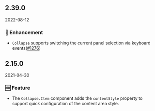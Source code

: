 ## 2.39.0

2022-08-12

### 💎 Enhancement

- `Collapse` supports switching the current panel selection via keyboard events([#1276](https://github.com/arco-design/arco-design/pull/1276))

## 2.15.0

2021-04-30

### 🆕 Feature

- The `Collapse.Item` component adds the `contentStyle` property to support quick configuration of the content area style.

